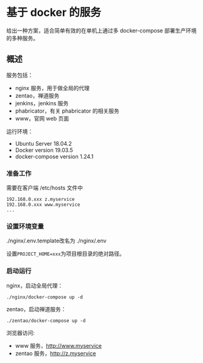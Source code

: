 # 基于 docker 的服务

给出一种方案，适合简单有效的在单机上通过多 docker-compose 部署生产环境的多种服务。

## 概述

服务包括：

- nginx 服务，用于做全局的代理
- zentao，禅道服务
- jenkins，jenkins 服务
- phabricator，有关 phabricator 的相关服务
- www，官网 web 页面

运行环境：

- Ubuntu Server 18.04.2
- Docker version 19.03.5
- docker-compose version 1.24.1

### 准备工作

需要在客户端 /etc/hosts 文件中

```
192.168.0.xxx z.myservice
192.168.0.xxx www.myservice
...
```

### 设置环境变量

./nginx/.env.template改名为 ./nginx/.env

设置`PROJECT_HOME=xxx`为项目根目录的绝对路径。

### 启动运行

nginx，启动全局代理：

```
./nginx/docker-compose up -d
```

zentao，启动禅道服务：

```
./zentao/docker-compose up -d
```

浏览器访问:

- www 服务，http://www.myservice
- zentao 服务，http://z.myservice
